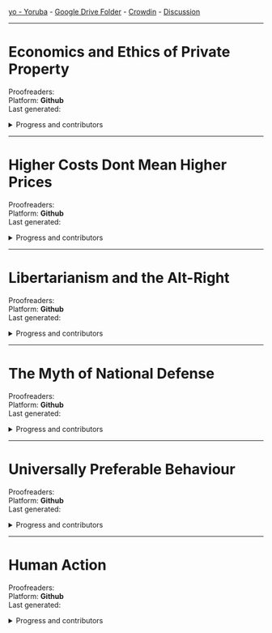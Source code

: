 
[yo - Yoruba](https://github.com/ancap-ch/from-en/tree/utopian/yo) - [Google Drive Folder](https://drive.google.com/open?id=1_Nnjefj8UgKtlSPK8XfEdGsKNw0geacN) - [Crowdin](https://crowdin.com/project/ancap-ch/yo) - [Discussion](https://NG.ancap.ch)

---

# Economics and Ethics of Private Property    
Proofreaders:   
Platform: **Github**  
Last generated:  

<details>
  <summary>Progress and contributors</summary>

| file name | translated | reviewed | words | translators | arbitrary | arbitrary |
| - | - | - | - | - | - | - |
| 01_pref2nd_ed.md | :x: | :x: |    210 | | | |
| 02_pref1st_ed.md | :x: | :x: |    400 | | | |
| 03_p01.md | :x: | :x: |    001 | | | |
| 03_p01_ch01_01.md | :x: | :x: | 4k 150 | | | |
| 03_p01_ch01_02.md | :x: | :x: | 4k 650 | | | |
| 03_p01_ch01_03.md | :x: | :x: | 3k 280 | | | |
| 03_p01_ch02_01.md | :x: | :x: | 3k 510 | | | |
| 03_p01_ch02_02.md | :x: | :x: | 2k 590 | | | |
| 03_p01_ch02_03.md | :x: | :x: | 3k 440 | | | |
| 03_p01_ch02_04.md | :x: | :x: | 3k 510 | | | |
| 03_p01_ch02_05.md | :x: | :x: | 3k 280 | | | |
| 03_p01_ch03_01.md | :x: | :x: | 2k 370 | | | |
| 03_p01_ch03_02.md | :x: | :x: | 2k 580 | | | |
| 03_p01_ch03_03.md | :x: | :x: | 2k 820 | | | |
| 03_p01_ch03_04.md | :x: | :x: | 3k 550 | | | |
| 03_p01_ch03_05.md | :x: | :x: | 3k 570 | | | |
| 03_p01_ch04_01.md | :x: | :x: | 4k 300 | | | |
| 03_p01_ch04_02.md | :x: | :x: | 4k 000 | | | |
| 03_p01_ch05_01.md | :x: | :x: | 2k 400 | | | |
| 03_p01_ch05_02.md | :x: | :x: | 3k 470 | | | |
| 03_p01_ch05_03.md | :x: | :x: | 3k 920 | | | |
| 03_p01_ch05_04.md | :x: | :x: | 2k 930 | | | |
| 03_p01_ch06_01.md | :x: | :x: | 2k 940 | | | |
| 03_p01_ch06_02.md | :x: | :x: | 4k 530 | | | |
| 03_p01_ch06_03.md | :x: | :x: | 3k 860 | | | |
| 03_p01_ch07_01.md | :x: | :x: | 2k 830 | | | |
| 03_p01_ch07_02.md | :x: | :x: | 3k 260 | | | |
| 03_p01_ch07_03.md | :x: | :x: | 2k 950 | | | |
| 03_p01_ch07_04.md | :x: | :x: | 2k 660 | | | |
| 03_p01_ch07_05.md | :x: | :x: | 3k 620 | | | |
| 03_p01_ch07_06.md | :x: | :x: | 3k 600 | | | |
| 03_p01_ch08.md | :x: | :x: | 2k 430 | | | |
| 03_p02.md | :x: | :x: |    001 | | | |
| 03_p02_ch09.md | :x: | :x: | 010 | | | |
| 03_p02_ch09_01.md | :x: | :x: | 400 | | | |
| 03_p02_ch09_02.md | :x: | :x: | 4k 490 | | | |
| 03_p02_ch09_03_01.md | :x: | :x: | 2k 720 | | | |
| 03_p02_ch09_03_02.md | :x: | :x: | 3k 050 | | | |
| 03_p02_ch09_04.md | :x: | :x: | 200 | | | |
| 03_p02_ch10.md | :x: | :x: | 3k 220 | | | |
| 03_p02_ch11.md | :x: | :x: | 10 | | | |
| 03_p02_ch11_1.md | :x: | :x: | 2k 430 | | | |
| 03_p02_ch11_2.md | :x: | :x: | 4k 290 | | | |
| 03_p02_ch11_3.md | :x: | :x: | 3k 200 | | | |
| 03_p02_ch12.md | :x: | :x: | 2k 890 | | | |
| 03_p02_ch13.md | :x: | :x: | 2k 560 | | | |
| 03_p02_ch14.md | :x: | :x: | 10 | | | |
| 03_p02_ch14_1.md | :x: | :x: | 2k 760 | | | |
| 03_p02_ch14_2.md | :x: | :x: | 4k 290 | | | |
| 03_p02_ch14_3.md | :x: | :x: | 4k 780 | | | |
| 03_p02_ch15.md | :x: | :x: | 1 | | | |
| 03_p02_ch15_01.md | :x: | :x: | 310 | | | |
| 03_p02_ch15_02.md | :x: | :x: | 2k 360 | | | |
| 03_p02_ch15_03.md | :x: | :x: | 720 | | | |
| 03_p02_ch15_04.md | :x: | :x: | 890 | | | |
| 03_p02_ch15_05.md | :x: | :x: | 2k 020 | | | |
| 04_apx.md | :x: | :x: | 1 | | | |
| 04_apx_01.md | :x: | :x: | 1k 580 | | | |
| 04_apx_02.md | :x: | :x: | 1k 870 | | | |
| 04_apx_03.md | :x: | :x: | 1k 950 | | | |
| 04_apx_04.md | :x: | :x: | 1k 810 | | | |


</details>



---

# Higher Costs Dont Mean Higher Prices    
Proofreaders:   
Platform: **Github**  
Last generated:  

<details>
  <summary>Progress and contributors</summary>

| file name | translated | reviewed | words | translators | arbitrary | arbitrary |
| - | - | - | - | - | - | - |
| essay.md | :x: | :x: | 1k 220 | | | | | |

</details>

---

# Libertarianism and the Alt-Right    
Proofreaders:   
Platform: **Github**  
Last generated:  

<details>
  <summary>Progress and contributors</summary>

| file name | translated | reviewed | words | translators | arbitrary | arbitrary |
| - | - | - | - | - | - | - |
| 01_speech.md | :x: | :x: | 7k 100 | | | | | |

</details>


---

# The Myth of National Defense    
Proofreaders:   
Platform: **Github**  
Last generated:  

<details>
  <summary>Progress and contributors</summary>

| file name | translated | reviewed | words | translators | arbitrary | arbitrary |
| - | - | - | - | - | - | - |
| intro.md | :x: | :x: | 5k 050 | | | | | |
| < more files to be added > | :x: | :x: |  | | | | | |

</details>


---

# Universally Preferable Behaviour    
Proofreaders:   
Platform: **Github**  
Last generated:  

<details>
  <summary>Progress and contributors</summary>

| file name | translated | reviewed | words | translators | arbitrary | arbitrary |
| - | - | - | - | - | - | - |
| p00_ch01_foreword.md | :x: | :x: | 2k 380 | | | | | |
| p00_ch02_intro.md | :x: | :x: | 3k 220 | | | | | |
| p01.md | :x: | :x: |    001 | | | | | |
| p01_ch01_a_framework.md | :x: | :x: | 1k 980 | | | | | |
| p01_ch02_internal.md | :x: | :x: |    540  | | | | | |
| p01_ch03_ethics.md | :x: | :x: | 1k 410 | | | | | |
| p01_ch04_pref.md | :x: | :x: | 2k 040 | | | | | |
| p01_ch05_01_univ.md | :x: | :x: | 1k 520 | | | | | |
| p01_ch05_02_univ.md | :x: | :x: | 3k 090 | | | | | |
| p01_ch06_upb.md | :x: | :x: | 2k 350 | | | | | |
| p01_ch07_init.md | :x: | :x: |    910 | | | | | |
| p01_ch08_lifeboat.md | :x: | :x: | 1k 500 | | | | | |
| p01_ch09_the_beast.md | :x: | :x: | 1k 190 | | | | | |
| p02.md | :x: | :x: |    001 | | | | | |
| p02_ch01_ethical_categories.md | :x: | :x: |    770 | | | | | |
| p02_ch02_.._rape.md | :x: | :x: | 3k 310 | | | | | |
| p02_ch03_.._murder.md | :x: | :x: | 1k 050 | | | | | |
| p02_ch04_.._theft.md | :x: | :x: | 3k 550 | | | | | |
| p02_ch05_.._fraud.md | :x: | :x: |    770 | | | | | |
| p02_ch06_.._lying.md | :x: | :x: |    500 | | | | | |
| p02_ch07_01_.._upb.md | :x: | :x: | 2k 400 | | | | | |
| p02_ch07_02_.._upb.md | :x: | :x: | 1k 110 | | | | | |
| p03.md | :x: | :x: |    001 | | | | | |
| p03_ch01_.._behaviour.md | :x: | :x: |    180 | | | | | |
| p03_ch02_.._revisited.md | :x: | :x: | 1k 200 | | | | | |
| p03_ch03_01_..existence.md | :x: | :x: | 3k 320 | | | | | |
| p03_ch03_02_..existence.md | :x: | :x: | 2k 780 | | | | | |
| p03_ch03_03_..existence.md | :x: | :x: | 2k 260 | | | | | |
| p03_ch04_additional_proofs.md | :x: | :x: |    480 | | | | | |
| p03_ch05_parallels.md | :x: | :x: | 1k 070 | | | | | |
| p04.md | :x: | :x: | 1k 260 | | | | | |
| p05_appendices.md | :x: | :x: |    880 | | | | | |

</details>


---

# Human Action    
Proofreaders:   
Platform: **Github**  
Last generated:  

<details>
  <summary>Progress and contributors</summary>

| file name | translated | reviewed | words | translators | arbitrary | arbitrary |
| - | - | - | - | - | - | - |
| 00_00_01 | :x: | :x: | 230 | | | |
| 00_00_02 | :x: | :x: | 790 | | | |
| 00_00_03 | :x: | :x: | 490 | | | |
| 00_01 | :x: | :x: | 1 | | | |
| 00_01_01 | :x: | :x: | 1k 230 | | | |
| 00_01_02 | :x: | :x: | 1k 480 | | | |
| 00_01_03 | :x: | :x: | 1k 320 | | | |
| 00_01_04 | :x: | :x: | 80 | | | |
| 01 | :x: | :x: | 1 | | | |
| 01_01 | :x: | :x: | 1 | | | |
| 01_01_01 | :x: | :x: | 1k 100 | | | |
| 01_01_02 | :x: | :x: | 1k 570 | | | |
| 01_01_03 | :x: | :x: | 720 | | | |
| 01_01_04 | :x: | :x: | 1k 460 | | | |
| 01_01_05 | :x: | :x: | 580 | | | |
| 01_01_06 | :x: | :x: | 2k 680 | | | |
| 01_02 | :x: | :x: | 1 | | | |
| 01_02_01 | :x: | :x: | 940 | | | |
| 01_02_02 | :x: | :x: | 2k 340 | | | |
| 01_02_03 | :x: | :x: | 1k 320 | | | |
| 01_02_04 | :x: | :x: | 1k 390 | | | |
| 01_02_05 | :x: | :x: | 570 | | | |
| 01_02_06 | :x: | :x: | 650 | | | |
| 01_02_07 | :x: | :x: | 1k 170 | | | |
| 01_02_08 | :x: | :x: | 3k 110 | | | |
| 01_02_09 | :x: | :x: | 2k 310 | | | |
| 01_02_10 | :x: | :x: | 2k 130 | | | |
| 01_02_11 | :x: | :x: | 850 | | | |
| 01_03 | :x: | :x: | 1 | | | |
| 01_03_01 | :x: | :x: | 1k 270 | | | |
| 01_03_02 | :x: | :x: | 810 | | | |
| 01_03_03 | :x: | :x: | 3k 050 | | | |
| 01_03_04 | :x: | :x: | 1k 210 | | | |
| 01_03_05 | :x: | :x: | 950 | | | |
| 01_03_06 | :x: | :x: | 950 | | | |
| 01_04 | :x: | :x: | 1 | | | |
| 01_04_01 | :x: | :x: | 1k 180 | | | |
| 01_04_02 | :x: | :x: | 710 | | | |
| 01_04_03 | :x: | :x: | 270 | | | |
| 01_04_04 | :x: | :x: | 470 | | | |
| 01_05 | :x: | :x: | 1 | | | |
| 01_05_01 | :x: | :x: | 420 | | | |
| 01_05_02 | :x: | :x: | 645 | | | |
| 01_05_03 | :x: | :x: | 170 | | | |
| 01_05_04 | :x: | :x: | 1k 080 | | | |
| 01_06 | :x: | :x: | 1 | | | |
| 01_06_01 | :x: | :x: | 580 | | | |
| 01_06_02 | :x: | :x: | 450 | | | |
| 01_06_03 | :x: | :x: | 1k 100 | | | |
| 01_06_04 | :x: | :x: | 1k 620 | | | |
| 01_06_05 | :x: | :x: | 880 | | | |
| 01_06_06 | :x: | :x: | 940 | | | |
| 01_06_07 | :x: | :x: | 210 | | | |
| 01_07 | :x: | :x: | 1 | | | |
| 01_07_01 | :x: | :x: | 4k 000 | | | |
| 01_07_02 | :x: | :x: | 1k 610 | | | |
| 01_07_03 | :x: | :x: | 4k 460 | | | |
| 01_07_04 | :x: | :x: | 820 | | | |
<more to be added..>

</details>






